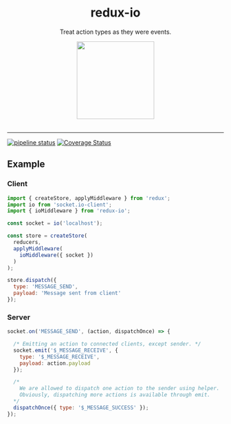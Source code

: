 <div align="center">
  <h1>redux-io</h1>
  <p>Treat action types as they were events.</p>
  <img src="https://cdn.worldvectorlogo.com/logos/socket-io.svg" align="center" width="180" height="180">
</div>

<br />
<hr />

[![pipeline status](https://gitlab.com/alk831/redux-io/badges/master/pipeline.svg)](https://gitlab.com/alk831/redux-io/pipelines)
[![Coverage Status](https://coveralls.io/repos/github/alk831/redux-io/badge.svg?branch=master)](https://coveralls.io/github/alk831/redux-io?branch=master)
<!-- [![Build Status](https://travis-ci.org/alk831/redux-io.svg?branch=master)](https://travis-ci.org/alk831/redux-io) -->

## Example
### Client
```js
import { createStore, applyMiddleware } from 'redux';
import io from 'socket.io-client';
import { ioMiddleware } from 'redux-io';

const socket = io('localhost');

const store = createStore(
  reducers,
  applyMiddleware(
    ioMiddleware({ socket })
  )
);

store.dispatch({
  type: 'MESSAGE_SEND',
  payload: 'Message sent from client'
});
```
### Server

```js
socket.on('MESSAGE_SEND', (action, dispatchOnce) => {

  /* Emitting an action to connected clients, except sender. */
  socket.emit('$_MESSAGE_RECEIVE', {
    type: '$_MESSAGE_RECEIVE',
    payload: action.payload
  });

  /*
    We are allowed to dispatch one action to the sender using helper.
    Obviously, dispatching more actions is available through emit.
  */
  dispatchOnce({ type: '$_MESSAGE_SUCCESS' });
});

```
